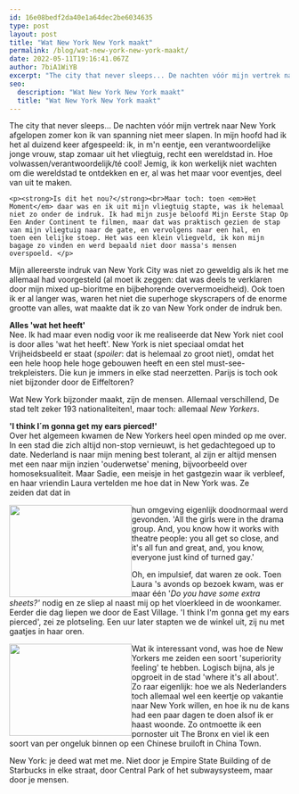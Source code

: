```yaml
---
id: 16e08bedf2da40e1a64dec2be6034635
type: post
layout: post
title: "Wat New York New York maakt"
permalink: /blog/wat-new-york-new-york-maakt/
date: 2022-05-11T19:16:41.067Z
author: 7biA1WiYB
excerpt: "The city that never sleeps... De nachten vóór mijn vertrek naar New York afgelopen zomer kon ik van spanning niet meer slapen. In mijn hoofd had ik het al duizend keer afgespeeld: ik, in m'n eentje, een verantwoordelijke jonge vrouw, stap zomaar uit het vliegtuig, recht een wereldstad in. Hoe volwassen/verantwoordelijk/té cool! Jemig, ik kon werkelijk niet wachten om die wereldstad te ontdekken en er, al was het maar voor eventjes, deel van uit te maken.  "
seo:
  description: "Wat New York New York maakt"
  title: "Wat New York New York maakt"
---
```

The city that never sleeps... De nachten vóór mijn vertrek naar New York afgelopen zomer kon ik van spanning niet meer slapen. In mijn hoofd had ik het al duizend keer afgespeeld: ik, in m'n eentje, een verantwoordelijke jonge vrouw, stap zomaar uit het vliegtuig, recht een wereldstad in. Hoe volwassen/verantwoordelijk/té cool! Jemig, ik kon werkelijk niet wachten om die wereldstad te ontdekken en er, al was het maar voor eventjes, deel van uit te maken.  

    <p><strong>Is dit het nou?</strong><br>Maar toch: toen <em>Het Moment</em> daar was en ik uit mijn vliegtuig stapte, was ik helemaal niet zo onder de indruk. Ik had mijn zusje beloofd Mijn Eerste Stap Op Een Ander Continent te filmen, maar dat was praktisch gezien de stap van mijn vliegtuig naar de gate, en vervolgens naar een hal, en toen een lelijke stoep. Het was een klein vliegveld, ik kon mijn bagage zo vinden en werd bepaald niet door massa's mensen overspoeld. </p>
<p>Mijn allereerste indruk van New York City was niet zo geweldig als ik het me allemaal had voorgesteld (al moet ik zeggen: dat was deels te verklaren door mijn mixed up-bioritme en bijbehorende oververmoeidheid). Ook toen ik er al langer was, waren het niet die superhoge skyscrapers of de enorme grootte van alles, wat maakte dat ik zo van New York onder de indruk ben.</p>
<p><strong>Alles 'wat het heeft'</strong><br>Nee. Ik had maar even nodig voor ik me realiseerde dat New York niet cool is door alles 'wat het heeft'. New York is niet speciaal omdat het Vrijheidsbeeld er staat (<em>spoiler</em>: dat is helemaal zo groot niet), omdat het een hele hoop hele hoge gebouwen heeft en een stel must-see-trekpleisters. Die kun je immers in elke stad neerzetten. Parijs is toch ook niet bijzonder door de Eiffeltoren?</p>
<p>Wat New York bijzonder maakt, zijn de mensen. Allemaal verschillend, De stad telt zeker 193 nationaliteiten!, maar toch: allemaal <em>New Yorkers</em>.</p>
<p><strong>'I think I´m gonna get my ears pierced!'</strong><br>Over het algemeen kwamen de New Yorkers heel open minded op me over. In een stad die zich altijd non-stop vernieuwt, is het gedachtegoed up to date. Nederland is naar mijn mening best tolerant, al zijn er altijd mensen met een naar mijn inzien 'ouderwetse' mening, bijvoorbeeld over homoseksualiteit. Maar Sadie, een meisje in het gastgezin waar ik verbleef, en haar vriendin Laura vertelden me hoe dat in New York was. Ze zeiden dat dat in </p>
<p><div class="media media-element-container media-teaser media-float-left"><div id="file-11927" class="file file-image file-image-jpeg">

        
  
  <div class="content">
    <a href="/files/cimg5516jpg-0"><img height="165" width="220" style="font-size: 13.008px; line-height: 20.0063px; float: left;" class="media-element file-teaser" src="https://7dagen.netlify.app/sites/default/files/styles/medium/public/CIMG5516_0.JPG?itok=XlOyyANw" alt=""></a>  </div>

  
</div>
</div>
<p>hun omgeving eigenlijk doodnormaal werd gevonden. 'All the girls were in the drama group. And, you know how it works with theatre people: you all get so close, and it's all fun and great, and, you know, everyone just kind of turned gay.'</p>
<p>Oh, en impulsief, dat waren ze ook. Toen Laura 's avonds op bezoek kwam, was er maar één '<em>Do you have some extra sheets?'</em> nodig en ze sliep al naast mij op het vloerkleed in de woonkamer. Eerder die dag liepen we door de East Village. 'I think I'm gonna get my ears pierced', zei ze plotseling. Een uur later stapten we de winkel uit, zij nu met gaatjes in haar oren.</p>
<p><div class="media media-element-container media-teaser media-float-left"><div id="file-11915" class="file file-image file-image-jpeg">

        
  
  <div class="content">
    <a href="/files/cimg5629jpg"><img height="165" width="220" style="width: 220px; height: 165px; float: left;" class="media-element file-teaser" src="https://7dagen.netlify.app/sites/default/files/styles/medium/public/CIMG5629.JPG?itok=M7IdUsO3" alt=""></a>  </div>

  
</div>
</div>
<p>Wat ik interessant vond, was hoe de New Yorkers me zeiden een soort 'superiority feeling' te hebben. Logisch bijna, als je opgroeit in de stad 'where it's all about'. Zo raar eigenlijk: hoe we als Nederlanders toch allemaal wel een keertje op vakantie naar New York willen, en hoe ik nu de kans had een paar dagen te doen alsof ik er haast woonde. Zo ontmoette ik een pornoster uit The Bronx en viel ik een soort van per ongeluk binnen op een Chinese bruiloft in China Town. </p>
<p>New York: je deed wat met me. Niet door je Empire State Building of de Starbucks in elke straat, door Central Park of het subwaysysteem, maar door je mensen. </p>  
